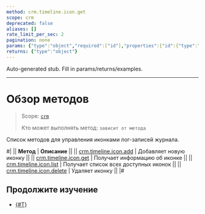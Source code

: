 ```yaml
---
method: crm.timeline.icon.get
scope: crm
deprecated: false
aliases: []
rate_limit_per_sec: 2
pagination: none
params: {"type":"object","required":["id"],"properties":{"id":{"type":"integer"}}}
returns: {"type":"object"}
---
```


Auto-generated stub. Fill in params/returns/examples.

---

# Обзор методов

> Scope: [`crm`](../../../../scopes/permissions.md)
>
> Кто может выполнять метод: `зависит от метода`

Список методов для управления иконками лог-записей журнала.

#|
|| **Метод** | **Описание** ||
|| [crm.timeline.icon.add](./crm-timeline-icon-add.md) | Добавляет новую иконку ||
|| [crm.timeline.icon.get](./crm-timeline-icon-get.md) | Получает информацию об иконке ||
|| [crm.timeline.icon.list](./crm-timeline-icon-list.md) | Получает список всех доступных иконок ||
|| [crm.timeline.icon.delete](./crm-timeline-icon-delete.md) | Удаляет иконку ||
|#

## Продолжите изучение

- [{#T}](../index.md)

